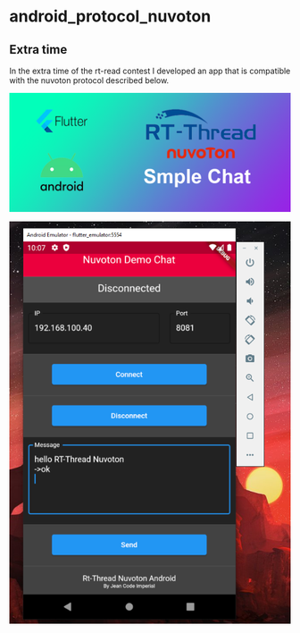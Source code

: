 # android_protocol_nuvoton

## Extra time
In the extra time of the rt-read contest I developed an app that is compatible with the nuvoton protocol described below.

![NK-N9H30](https://github.com/jeancode/Ovni_NuvotonN9h30/blob/main/SimpleChatNuvoton.png "Simple Chat Nuvoton Protocol")



![NK-N9H30](https://github.com/jeancode/Ovni_NuvotonN9h30/blob/main/NuvotonProtocolApp.PNG "Aplicaction Android In Flutter")
